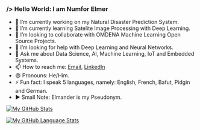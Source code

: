 ### /> Hello World: I am Numfor Elmer

- 🔭 I’m currently working on my Natural Disaster Prediction System.
- 🌱 I’m currently learning Satelite Image Processing with Deep Learning.
- 👯 I’m looking to collaborate with OMDENA Machine Learning Open Source Projects.
- 🤔 I’m looking for help with Deep Learning and Neural Networks.
- 💬 Ask me about Data Science, AI, Machine Learning, IoT and Embedded Systems.
- 📫 How to reach me: [Email](mailto:elmerelmander@gmail.com), [LinkedIn](https://www.linkedin.com/in/numfor-elmer-316b4218a/)
- 😄 Pronouns: He/Him.
- ⚡ Fun fact: I speak 5 languages, namely: English, French, Bafut, Pidgin and German.
- ▶  Small Note: Elmander is my Pseudonym.

[![My GitHub Stats](https://github-readme-stats.vercel.app/api/?username=N-Elmer&count_private=true&theme=tokyonight&showicons=true)]()

[![My GitHub Language Stats](https://github-readme-stats.vercel.app/api/top-langs/?username=N-Elmer&langs_count=5&theme=tokyonight)]()
